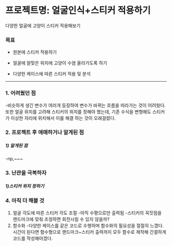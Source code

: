 # 프로젝트명: 얼굴인식+스티커 적용하기

다양한 얼굴에 고양이 스티커 적용해보기

### 목표
- 원본에 스티커 적용하기

- 얼굴에 알맞은 위치에 고양이 수염 올라가도록 하기

- 다양한 케이스에 따른 스티커 적용 및 분석
_________________________________________________________________________________
### 1. 어려웠던 점
-비슷하게 생긴 변수가 여러개 등장하여 변수가 바뀌는 흐름을 따라가는 것이 어려웠다. 또한 얼굴 위치를 고려해 스티커의 위치를 정해야 했는데, 기존 수식을 변형해도 스티커가 이상한 자리에 위치해서 이를 해결 하는 것이 오래걸렸다.


### 2. 프로젝트 후 애매하거나 알게된 점
##### 1) 알게된 점
-np,~~~



### 3. 난관을 극복하자
##### 1)스티커 위치 정하기


### 4. 아직 더 해볼 것
1. 얼굴 각도에 따른 스티커 각도 조절
  -아직 수평으로만 출력됨
  -스티커의 꼭짓점을 랜드마크에 맞춰 조정하면 회전시킬 수 있지 않을까?
2. 함수화
  -다양한 케이스를 같은 코드로 수행하며 함수화의 필요성을 절절히 느꼈다. 시간이 된다면 함수형으로 랜드마크~스티커 출력까지 모두 함수로 제작해 간결하게 코드를 작성해야겠다.
